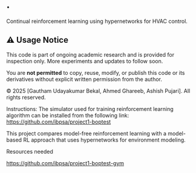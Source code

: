 # .

Continual reinforcement learning using hypernetworks for HVAC control.

## ⚠️ Usage Notice

This code is part of ongoing academic research and is provided for inspection only. More experiments and updates to follow soon.

You are **not permitted** to copy, reuse, modify, or publish this code or its derivatives without explicit written permission from the author.

© 2025 \[Gautham Udayakumar Bekal, Ahmed Ghareeb,  Ashish Pujari]. All rights reserved.

Instructions:
The simulator used for training reinforcement learning algorithm can be installed from the following link: https://github.com/ibpsa/project1-boptest

This project compares model-free reinforcement learning with a model-based RL approach that uses hypernetworks for environment modeling.







Resources needed

https://github.com/ibpsa/project1-boptest-gym

